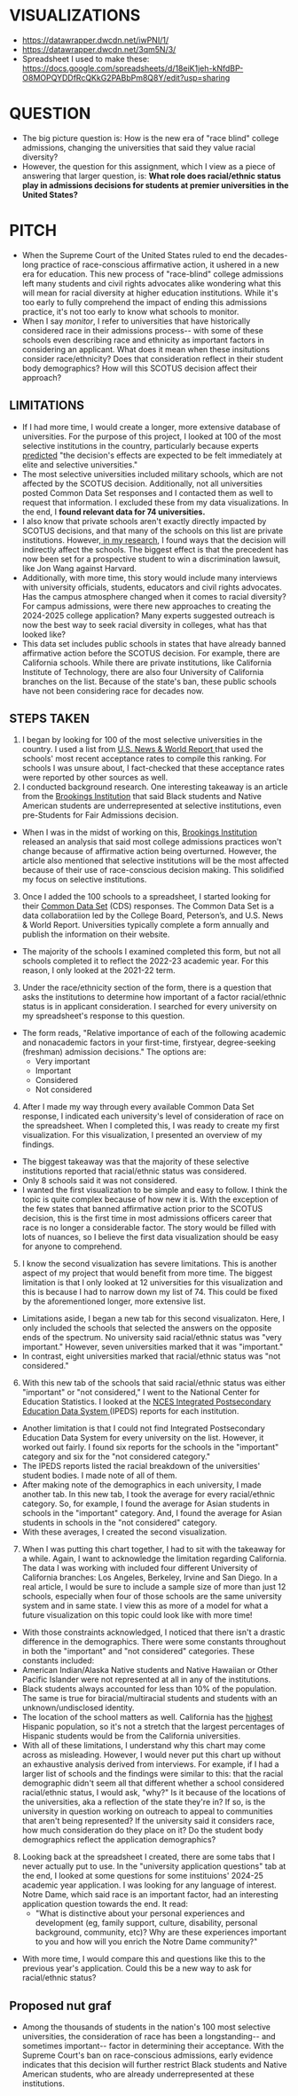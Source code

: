 # VISUALIZATIONS
* https://datawrapper.dwcdn.net/iwPNI/1/
* https://datawrapper.dwcdn.net/3qm5N/3/
* Spreadsheet I used to make these: https://docs.google.com/spreadsheets/d/18eiK1jeh-kNfdBP-O8MOPQYDDfRcQKkG2PABbPm8Q8Y/edit?usp=sharing

# QUESTION
* The big picture question is: How is the new era of "race blind" college admissions, changing the universities that said they value racial diversity?
* However, the question for this assignment, which I view as a piece of answering that larger question, is: **What role does racial/ethnic status play in admissions decisions for students at premier universities in the United States?**
  
# PITCH
* When the Supreme Court of the United States ruled to end the decades-long practice of race-conscious affirmative action, it ushered in a new era for education. This new process of "race-blind" college admissions left many students and civil rights advocates alike wondering what this will mean for racial diversity at higher education institutions. While it's too early to fully comprehend the impact of ending this admissions practice, it's not too early to know what schools to monitor.
* When I say _monitor_, I refer to universities that have historically considered race in their admissions process-- with some of these schools even describing race and ethnicity as important factors in considering an applicant. What does it mean when these insitutions consider race/ethnicity? Does that consideration reflect in their student body demographics? How will this SCOTUS decision affect their approach?

## LIMITATIONS
* If I had more time, I would create a longer, more extensive database of universities. For the purpose of this project, I looked at 100 of the most selective institutions in the country, particularly because experts [predicted](https://www.axios.com/2023/06/29/affirmative-action-explained-students-diversity) "the decision's effects are expected to be felt immediately at elite and selective universities."
* The most selective universities included military schools, which are not affected by the SCOTUS decision. Additionally, not all universities posted Common Data Set responses and I contacted them as well to request that information. I excluded these from my data visualizations. In the end, I **found relevant data for 74 universities.**
* I also know that private schools aren't exactly directly impacted by SCOTUS decisions, and that many of the schools on this list are private institutions. However,[ in my research,](https://www.venable.com/insights/publications/2023/07/no-more-affirmative-action-what-does) I found ways that the decision will indirectly affect the schools. The biggest effect is that the precedent has now been set for a prospective student to win a discrimination lawsuit, like Jon Wang against Harvard.
* Additionally, with more time, this story would include many interviews with university officials, students, educators and civil rights advocates. Has the campus atmosphere changed when it comes to racial diversity? For campus admissions, were there new approaches to creating the 2024-2025 college application? Many experts suggested outreach is now the best way to seek racial diversity in colleges, what has that looked like?
* This data set includes public schools in states that have already banned affirmative action before the SCOTUS decision. For example, there are California schools. While there are private institutions, like California Institute of Technology, there are also four University of California branches on the list. Because of the state's ban, these public schools have not been considering race for decades now. 

## STEPS TAKEN
1. I began by looking for 100 of the most selective universities in the country. I used a list from [U.S. News & World Report ](https://www.usnews.com/best-colleges/rankings/lowest-acceptance-rate) that used the schools' most recent acceptance rates to compile this ranking. For schools I was unsure about, I fact-checked that these acceptance rates were reported by other sources as well.
2. I conducted background research. One interesting takeaway is an article from the [Brookings Institution](https://www.brookings.edu/articles/the-end-of-race-conscious-admissions/#:~:text=A%20report%20from%20the%20Georgetown,were%20in%20the%20early%202000s.) that said Black students and Native American students are underrepresented at selective institutions, even pre-Students for Fair Admissions decision. 
 * When I was in the midst of working on this, [Brookings Institution](https://www.brookings.edu/articles/admissions-at-most-colleges-will-be-unaffected-by-supreme-court-ruling-on-affirmative-action/) released an analysis that said most college admissions practices won't change because of affirmative action being overturned. However, the article also mentioned that selective institutions will be the most affected because of their use of race-conscious decision making. This solidified my focus on selective institutions. 
3. Once I added the 100 schools to a spreadsheet, I started looking for their [Common Data Set](https://commondataset.org/) (CDS) responses. The Common Data Set is a data collaboratiion led by the College Board, Peterson’s, and U.S. News & World Report. Universities typically complete a form annually and publish the information on their website.
* The majority of the schools I examined completed this form, but not all schools completed it to reflect the 2022-23 academic year. For this reason, I only looked at the 2021-22 term.
3. Under the race/ethnicity section of the form, there is a question that asks the institutions to determine how important of a factor racial/ethnic status is in applicant consideration. I searched for every university on my spreadsheet's response to this question.
* The form reads, "Relative importance of each of the following academic and nonacademic factors in your first-time, firstyear, degree-seeking (freshman) admission decisions." The options are:
  * Very important
  * Important
  * Considered
  * Not considered
4. After I made my way through every available Common Data Set response, I indicated each university's level of consideration of race on the spreadsheet. When I completed this, I was ready to create my first visualization. For this visualization, I presented an overview of my findings.
* The biggest takeaway was that the majority of these selective institutions reported that racial/ethnic status was considered. 
* Only 8 schools said it was not considered.
* I wanted the first visualization to be simple and easy to follow. I think the topic is quite complex because of how new it is. With the exception of the few states that banned affirmative action prior to the SCOTUS decision, this is the first time in most admissions officers career that race is no longer a considerable factor. The story would be filled with lots of nuances, so I believe the first data visualization should be easy for anyone to comprehend.
5. I know the second visualization has severe limitations. This is another aspect of my project that would benefit from more time. The biggest limitation is that I only looked at 12 universities for this visualization and this is because I had to narrow down my list of 74. This could be fixed by the aforementioned longer, more extensive list.
* Limitations aside, I began a new tab for this second visualizaton. Here, I only included the schools that selected the answers on the opposite ends of the spectrum. No university said racial/ethnic status was "very important." However, seven universities marked that it was "important."
* In contrast, eight universities marked that racial/ethnic status was "not considered."
6. With this new tab of the schools that said racial/ethnic status was either "important" or "not considered," I went to the National Center for Education Statistics. I looked at the [NCES Integrated Postsecondary Education Data System	](https://nces.ed.gov/ipeds/datacenter/institutionprofile.aspx?unitId=190150&goToReportId=6&sid=a8ac66d4-e600-4ed3-bd53-9975c9469f64&rtid=6)(IPEDS) reports for each institution.
  * Another limitation is that I could not find Integrated Postsecondary Education Data System for every university on the list. However, it worked out fairly. I found six reports for the schools in the "important" category and six for the "not considered category."
  * The IPEDS reports listed the racial breakdown of the universities' student bodies. I made note of all of them.
  * After making note of the demographics in each university, I made another tab. In this new tab, I took the average for every racial/ethnic category. So, for example, I found the average for Asian students in schools in the "important" category. And, I found the average for Asian students in schools in the "not considered" category.
  * With these averages, I created the second visualization.
 7. When I was putting this chart together, I had to sit with the takeaway for a while. Again, I want to acknowledge the limitation regarding California. The data I was working with included four different University of California branches: Los Angeles, Berkeley, Irvine and San Diego. In a real article, I would be sure to include a sample size of more than just 12 schools, especially when four of those schools are the same university system and in same state. I view this as more of a model for what a future visualization on this topic could look like with more time!
 * With those constraints acknowledged, I noticed that there isn't a drastic difference in the demographics. There were some constants throughout in both the "important" and "not considered" categories. These constants included:
 * American Indian/Alaska Native students and Native Hawaiian or Other Pacific Islander were not represented at all in any of the institutions.
 * Black students always accounted for less than 10% of the population. The same is true for biracial/multiracial students and students with an unknown/undisclosed identity.
 * The location of the school matters as well. California has the [highest](https://www.statista.com/statistics/259850/hispanic-population-of-the-us-by-state/#:~:text=Hispanic%20population%20U.S.%202022%2C%20by%20state&text=In%202022%2C%20California%20had%20the,Hispanic%20residents%20in%20that%20year.) Hispanic population, so it's not a stretch that the largest percentages of Hispanic students would be from the California universities.
 * With all of these limitations, I understand why this chart may come across as misleading. However, I would never put this chart up without an exhaustive analysis derived from interviews. For example, if I had a larger list of schools and the findings were similar to this: that the racial demographic didn't seem all that different whether a school considered racial/ethnic status, I would ask, "why?" Is it because of the locations of the universities, aka a reflection of the state they're in? If so, is the university in question working on outreach to appeal to communities that aren't being represented? If the university said it considers race, how much consideration do they place on it? Do the student body demographics reflect the application demographics?
8. Looking back at the spreadsheet I created, there are some tabs that I never actually put to use. In the "university application questions" tab at the end, I looked at some questions for some instituions' 2024-25 academic year application. I was looking for any language of interest. Notre Dame, which said race is an important factor, had an interesting application question towards the end. It read:
   * "What is distinctive about your personal experiences and development (eg, family support, culture, disability, personal background, community, etc)? Why are these experiences important to you and how will you enrich the Notre Dame community?"
  * With more time, I would compare this and questions like this to the previous year's application. Could this be a new way to ask for racial/ethnic status? 
    
## Proposed nut graf
* Among the thousands of students in the nation's 100 most selective universities, the consideration of race has been a longstanding-- and sometimes important-- factor in determining their acceptance. With the Supreme Court's ban on race-conscious admissions, early evidence indicates that this decision will further restrict Black students and Native American students, who are already underrepresented at these institutions.
